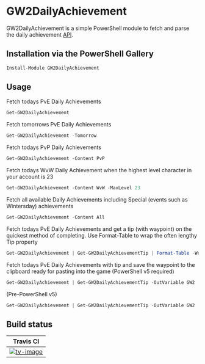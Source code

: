 # GW2DailyAchievement

GW2DailyAchievement is a simple PowerShell module to fetch and parse the daily achievement [API](https://wiki.guildwars2.com/wiki/API:2/achievements/daily).

## Installation via the PowerShell Gallery

```powershell
Install-Module GW2DailyAchievement
```

## Usage

Fetch todays PvE Daily Achievements

```powershell
Get-GW2DailyAchievement
```

Fetch tomorrows PvE Daily Achievements

```powershell
Get-GW2DailyAchievement -Tomorrow
```

Fetch todays PvP Daily Achievements

```powershell
Get-GW2DailyAchievement -Content PvP
```

Fetch todays WvW Daily Achievement when the highest level character in your account is 23

```powershell
Get-GW2DailyAchievement -Content WvW -MaxLevel 23
```

Fetch all available Daily Achievements including Special (events such as Wintersday) achievements

```powershell
Get-GW2DailyAchievement -Content All
```

Fetch todays PvE Daily Achievements and get a tip (with waypoint) on the quickest method of completing. Use Format-Table to wrap the often lengthy Tip property

```powershell
Get-GW2DailyAchievement | Get-GW2DailyAchievementTip | Format-Table -Wrap
```

Fetch todays PvE Daily Achievements with tip and save the waypoint to the clipboard ready for pasting into the game (PowerShell v5 required)

```powershell
Get-GW2DailyAchievement | Get-GW2DailyAchievementTip -OutVariable GW2 | Format-Table -Wrap ; ($GW2).Waypoint | Set-Clipboard
```

(Pre-PowerShell v5)

```powershell
Get-GW2DailyAchievement | Get-GW2DailyAchievementTip -OutVariable GW2 | Format-Table -Wrap ; ($GW2).Waypoint | clip
```

## Build status

| Travis CI |
|--------------------------|
| [![tv-image][]][tv-site] |

[tv-image]: https://travis-ci.org/SwarfegaGit/GW2DailyAchievement.svg?branch=master
[tv-site]: https://travis-ci.org/SwarfegaGit/GW2DailyAchievement